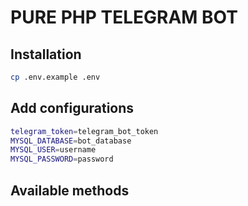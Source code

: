 # PURE PHP TELEGRAM BOT

## Installation
```bash
cp .env.example .env
```

## Add configurations
```bash
telegram_token=telegram_bot_token
MYSQL_DATABASE=bot_database
MYSQL_USER=username
MYSQL_PASSWORD=password
```

## Available methods
